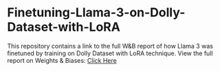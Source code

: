 # Finetuning-Llama-3-on-Dolly-Dataset-with-LoRA

This repository contains a link to the full W&B report of how Llama 3 was finetuned by training on Dolly Dataset with LoRA technique.
View the full report on Weights & Biases: [Click Here](https://api.wandb.ai/links/vaibnag-na/hrqhrpzy)
